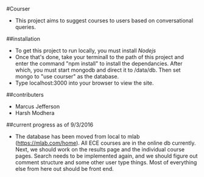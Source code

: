 #Courser

-	This project aims to suggest courses to users based on conversational
	queries.

##installation

-	To get this project to run locally, you must install *Nodejs*
-	Once that's done, take your terminall to the path of this project and enter the command "npm install" to install the dependancies. After which, you must start mongodb and direct it to /data/db. Then set mongo to "use courser" as the database.
-	Type localhost:3000 into your browser to view the site.


##contributers
-	Marcus Jefferson
-	Harsh Modhera


##current progress as of 9/3/2016
-	The database has been moved from local to mlab (https://mlab.com/home). All ECE courses are in the online db currently. Next, we should work on the results page and the individual course pages. Search needs to be implemented again, and we should figure out comment structure and some other user type things. Most of everything else from here out should be front end.
